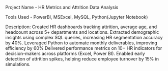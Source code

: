 Project Name - HR Metrics and Attrition Data Analysis

Tools Used - PowerBI, MSExcel, MySQL, Python(Jupyter Notebook)

Description:
Created HR dashboards tracking attrition, average age, and headcount across 5+ departments and locations.
Extracted demographic insights using complex SQL queries, increasing HR segmentation accuracy by 40%.
Leveraged Python to automate monthly deliverables, improving efficiency by 60%
Delivered performance metrics on 10+ HR indicators for decision-makers across platforms (Excel, Power BI).
Enabled early detection of attrition spikes, helping reduce employee turnover by 15% in simulations.
